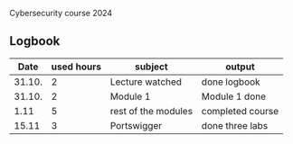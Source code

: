 Cybersecurity course 2024

## Logbook


|Date   |used hours   |subject   | output  |
|---|---|---|---|
| 31.10.  |2   |Lecture watched   |done logbook   |   
| 31.10.  |2   |Module 1   |Module 1 done   |   
|1.11   |5   |rest of the modules   |completed course   |   
|15.11   |3   |Portswigger   |done three labs   |  
